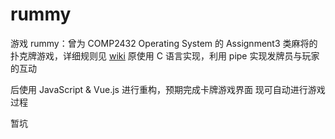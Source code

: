 # rummy
游戏 rummy：曾为 COMP2432 Operating System 的 Assignment3
类麻将的扑克牌游戏，详细规则见 [wiki](https://en.wikipedia.org/wiki/Rummy)
原使用 C 语言实现，利用 pipe 实现发牌员与玩家的互动

后使用 JavaScript & Vue.js 进行重构，预期完成卡牌游戏界面
现可自动进行游戏过程

暂坑
